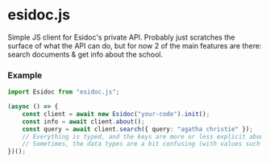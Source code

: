 # esidoc.js

Simple JS client for Esidoc's private API.
Probably just scratches the surface of what the API can do, but for now 2 of the main features are there: search documents & get info about the school.

### Example

```ts
import Esidoc from "esidoc.js";

(async () => {
	const client = await new Esidoc("your-code").init();
	const info = await client.about();
	const query = await client.search({ query: "agatha christie" });
	// Everything is typed, and the keys are more or less explicit about how they do.
	// Sometimes, the data types are a bit confusing (with values such as: "5" in string)
})();
```
